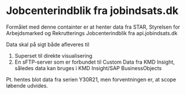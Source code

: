 # Jobcenterindblik fra jobindsats.dk
Formålet med denne containter er at henter data fra STAR, Styrelsen for Arbejdsmarked og Rekrutterings Jobcenterindblik fra api.jobindsats.dk

Data skal på sigt både afleveres til 

1. Superset til direkte visualisering
2. En sFTP-server som er forbundet til Custom Data fra KMD Insight, således data kan bruges i KMD Insight/SAP BusinessObjects

Pt. hentes blot data fra serien Y30R21, men forventningen er, at scope løbende udvides.

